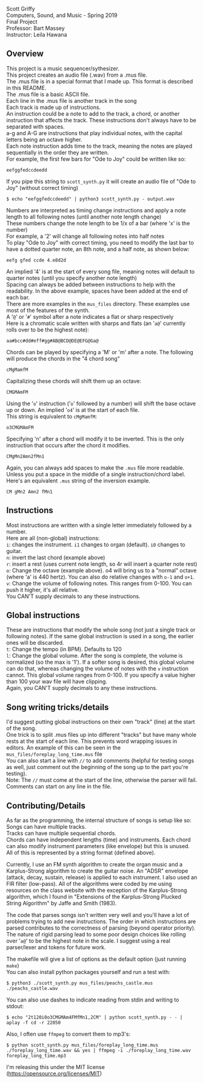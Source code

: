 Scott Griffy  
Computers, Sound, and Music - Spring 2019  
Final Project  
Professor: Bart Massey  
Instructor: Leila Hawana  
  
## Overview ##
This project is a music sequencer/sythesizer.  
This project creates an audio file (.wav) from a .mus file.  
The .mus file is in a special format that I made up. This format is described in this README.  
The .mus file is a basic ASCII file.  
Each line in the .mus file is another track in the song  
Each track is made up of instructions.  
An instruction could be a note to add to the track, a chord, or another instruction that affects the track. These instructions don't always have to be separated with spaces.  
a-g and A-G are instructions that play individual notes, with the capital letters being an octave higher.  
Each note instruction adds time to the track, meaning the notes are played sequentially in the order they are written.  
For example, the first few bars for "Ode to Joy" could be written like so:  

    eefggfedccdeedd

If you pipe this string to `scott_synth.py` it will create an audio file of "Ode to Joy" (without correct timing)  

    $ echo "eefggfedccdeedd" | python3 scott_synth.py - output.wav

Numbers are interpreted as timing change instructions and apply a note length to all following notes (until another note length change)  
These numbers change the note length to be 1/x of a bar (where 'x' is the number)  
For example, a '2' will change all following notes into half notes  
To play "Ode to Joy" with correct timing, you need to modify the last bar to have a dotted quarter note, an 8th note, and a half note, as shown below:  

    eefg gfed ccde 4.e8d2d

An implied '4' is at the start of every song file, meaning notes will default to quarter notes (until you specify another note length)  
Spacing can always be added between instructions to help with the readability. In the above example, spaces have been added at the end of each bar.  
There are more examples in the `mus_files` directory. These examples use most of the features of the synth.  
A '`@`' or '`#`' symbol after a note indicates a flat or sharp respectively  
Here is a chromatic scale written with sharps and flats (an '`a@`' currently rolls over to be the highest note):  

    aa#bcc#dd#eff#gg#AB@BCD@DE@EFG@Ga@

Chords can be played by specifying a 'M' or 'm' after a note. The following will produce the chords in the "4 chord song"  

    cMgMamfM

Capitalizing these chords will shift them up an octave:  

    CMGMAmFM

Using the '`o`' instruction ('`o`' followed by a number) will shift the base octave up or down. An implied '`o4`' is at the start of each file.  
This string is equivalent to `cMgMamfM`:  

    o3CMGMAmFM

Specifying 'n' after a chord will modify it to be inverted. This is the only instruction that occurs after the chord it modifies.  

    CMgMn2Amn2fMn1

Again, you can always add spaces to make the `.mus` file more readable. Unless you put a space in the middle of a single instruction/chord label.  
Here's an equivalent `.mus` string of the inversion example.  

    CM gMn2 Amn2 fMn1

## Instructions ##
Most instructions are written with a single letter immediately followed by a number.  
Here are all (non-global) instructions:  
`i`: changes the instrument. `i1` changes to organ (default). `i0` changes to guitar.  
`n`: invert the last chord (example above)  
`r`: insert a rest (uses current note length, so 4r will insert a quarter note rest)  
`o`: Change the octave (example above). o4 will bring us to a "normal" octave (where 'a' is 440 hertz). You can also do relative changes with `o-1` and `o+1`.  
`v`: Change the volume of following notes. This ranges from 0-100. You can push it higher, it's all relative.  
You CAN'T supply decimals to any these instructions.  
## Global instructions ##
These are instructions that modify the whole song (not just a single track or following notes). If the same global instruction is used in a song, the earlier ones will be discarded.  
`t`: Change the tempo (in BPM). Defaults to 120  
`l`: Change the global volume. After the song is complete, the volume is normalized (so the max is '1'). If a softer song is desired, this global volume can do that, whereas changing the volume of notes with the `v` instruction cannot. This global volume ranges from 0-100. If you specify a value higher than 100 your wav file will have clipping.  
Again, you CAN'T supply decimals to any these instructions.  

## Song writing tricks/details ##
I'd suggest putting global instructions on their own "track" (line) at the start of the song.  
One trick is to split .mus files up into different "tracks" but have many whole rests at the start of each line. This prevents word wrapping issues in editors. An example of this can be seen in the `mus_files/foreplay_long_time.mus` file  
You can also start a line with `//` to add comments (helpful for testing songs as well, just comment out the beginning of the song up to the part you're testing).  
Note: The `//` must come at the start of the line, otherwise the parser will fail. Comments can start on any line in the file.  

## Contributing/Details ##
As far as the programming, the internal structure of songs is setup like so:  
Songs can have multiple tracks.  
Tracks can have multiple sequential chords.  
Chords can have independent lengths (time) and instruments. Each chord can also modify instrument parameters (like envelope) but this is unused.  
All of this is represented by a string format (defined above).  

Currently, I use an FM synth algorithm to create the organ music and a Karplus-Strong algorithm to create the guitar noise. An "ADSR" envelope (attack, decay, sustain, release) is applied to each instrument. I also used an FIR filter (low-pass). All of the algorithms were coded by me using resources on the class website with the exception of the Karplus-Strong algorithm, which I found in "Extensions of the Karplus-Strong Plucked String Algorithm" by Jaffe and Smith (1983).

The code that parses songs isn't written very well and you'll have a lot of problems trying to add new instructions. The order in which instructions are parsed contributes to the correctness of parsing (beyond operator priority). The nature of rigid parsing lead to some poor design choices like rolling over '`a@`' to be the highest note in the scale. I suggest using a real parser/lexer and tokens for future work.  

The makefile will give a list of options as the default option (just running `make`)  
You can also install python packages yourself and run a test with:  

    $ python3 ./scott_synth.py mus_files/peachs_castle.mus ./peachs_castle.wav

You can also use dashes to indicate reading from stdin and writing to stdout:

    $ echo "2t120i0o3CMGMAm4FMfMn1,2CM" | python scott_synth.py - - | aplay -f cd -r 22050

Also, I often use `ffmpeg` to convert them to mp3's:

    $ python scott_synth.py mus_files/foreplay_long_time.mus ./foreplay_long_time.wav && yes | ffmpeg -i ./foreplay_long_time.wav foreplay_long_time.mp3

I'm releasing this under the MIT license (https://opensource.org/licenses/MIT)
